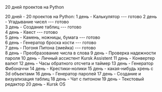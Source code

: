 20 дней проектов на Python




20 дней - 20 проектов на Python:
1 день     -    Калькулятор   ---   готово 
2 день     -    Угадывание чисел   ---   готово  
3 день     -    Создание таблиц   ---   готово  
4 день     -    Квест   ---   готово  
5 день     -    Камень, ножницы, бумага   ---   готово  
6 день     -    Генератор броска кости   ---   готово  
7 день     -    Погоня Питона (змейка)   ---   готово  
8 день     -    Преобразование числа в слова
9 день     -    Проверка надежности пароля
10 день   -    Личный ассистент Kursk Assistent
11 день   -    Конвертер валют
12 день   -    Часы обратного отсчета и таймер
13 день   -    Генератор Фибоначчи
14 день   -    Крестики-нолики
15 день   -    какая-нибудь хрень с 3d объектами
16 день   -    Генератор паролей
17 день   -    Создание и визуализация таблиц
18 день   -    Чат с питоном 
19 день   -   Текстовый редактор
20 день   -   Kursk OS

